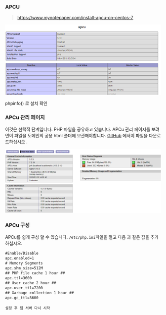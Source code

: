 ### APCU

>  https://www.mynotepaper.com/install-apcu-on-centos-7 



![image-20200115235856242](../../\image\image-20200115235856242.png)

phpinfo() 로 설치 확인



### APCu 관리 페이지

 이것은 선택적 단계입니다. PHP 파일을 공유하고 있습니다. APCu 관리 페이지를 보려면이 파일을 도메인의 공용 html 폴더에 보관해야합니다. [GitHub](https://gist.github.com/mdobydullah/2bc1cca5824eae59117a5a93ed947974) 에서이 파일을 다운로드하십시오 . 



![image-20200116000213383](../../\image\image-20200116000213383.png)





### APCu 구성

 APCu를 쉽게 구성 할 수 있습니다. `/etc/php.ini`파일을 열고 다음 과 같은 값을 추가하십시오. 

```
#Enable/Disable
apc.enabled=1
# Memory Segments
apc.shm_size=512M
## PHP file cache 1 hour ##
apc.ttl=3600
## User cache 2 hour ##
apc.user_ttl=7200
## Garbage collection 1 hour ##
apc.gc_ttl=3600

설정 후 웹 서버 다시 시작
```

